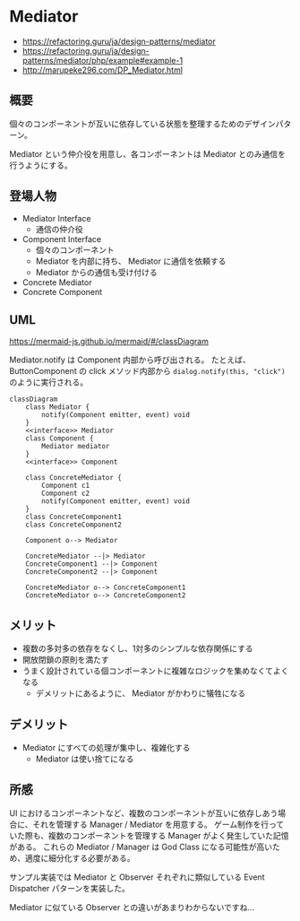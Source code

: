 
# Mediator

- https://refactoring.guru/ja/design-patterns/mediator
- https://refactoring.guru/ja/design-patterns/mediator/php/example#example-1
- http://marupeke296.com/DP_Mediator.html

## 概要

個々のコンポーネントが互いに依存している状態を整理するためのデザインパターン。

Mediator という仲介役を用意し、各コンポーネントは Mediator とのみ通信を行うようにする。

## 登場人物

- Mediator Interface
  - 通信の仲介役
- Component Interface
  - 個々のコンポーネント
  - Mediator を内部に持ち、 Mediator に通信を依頼する
  - Mediator からの通信も受け付ける
- Concrete Mediator
- Concrete Component

## UML

https://mermaid-js.github.io/mermaid/#/classDiagram

Mediator.notify は Component 内部から呼び出される。
たとえば、 ButtonComponent の click メソッド内部から `dialog.notify(this, "click")` のように実行される。

```mermaid
classDiagram
    class Mediator {
        notify(Component emitter, event) void
    }
    <<interface>> Mediator
    class Component {
        Mediator mediator
    }
    <<interface>> Component

    class ConcreteMediator {
        Component c1
        Component c2
        notify(Component emitter, event) void 
    }
    class ConcreteComponent1 
    class ConcreteComponent2

    Component o--> Mediator

    ConcreteMediator --|> Mediator
    ConcreteComponent1 --|> Component
    ConcreteComponent2 --|> Component

    ConcreteMediator o--> ConcreteComponent1
    ConcreteMediator o--> ConcreteComponent2
```

## メリット

- 複数の多対多の依存をなくし、1対多のシンプルな依存関係にする
- 開放閉鎖の原則を満たす
- うまく設計されている個コンポーネントに複雑なロジックを集めなくてよくなる
  -  デメリットにあるように、 Mediator がかわりに犠牲になる

## デメリット

- Mediator にすべての処理が集中し、複雑化する
  - Mediator は使い捨てになる

## 所感

UI におけるコンポーネントなど、複数のコンポーネントが互いに依存しあう場合に、それを管理する Manager / Mediator を用意する。
ゲーム制作を行っていた際も、複数のコンポーネントを管理する Manager がよく発生していた記憶がある。
これらの Mediator / Manager は God Class になる可能性が高いため、適度に細分化する必要がある。

サンプル実装では Mediator と Observer それぞれに類似している Event Dispatcher パターンを実装した。

Mediator に似ている Observer との違いがあまりわからないですね... 
